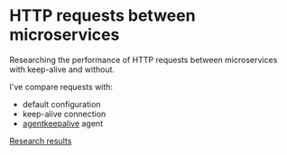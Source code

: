 # HTTP requests between microservices
Researching the performance of HTTP requests between microservices with keep-alive and without.

I've compare requests with:
- default configuration
- keep-alive connection
- [agentkeepalive](https://www.npmjs.com/package/agentkeepalive) agent

[Research results](https://medium.com/@onufrienkos/keep-alive-connection-on-inter-service-http-requests-3f2de73ffa1)